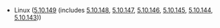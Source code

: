 - Linux ([5.10.149](https://lwn.net/Articles/911488) (includes [5.10.148](https://lwn.net/Articles/911276), [5.10.147](https://lwn.net/Articles/910399), [5.10.146](https://lwn.net/Articles/909680), [5.10.145](https://lwn.net/Articles/909213), [5.10.144](https://lwn.net/Articles/908783), [5.10.143](https://lwn.net/Articles/908141)))
